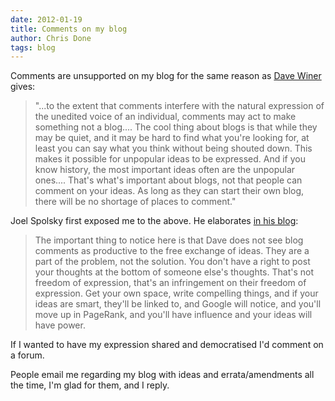 ```yaml
---
date: 2012-01-19
title: Comments on my blog
author: Chris Done
tags: blog
---
```


Comments are unsupported on my blog for the same reason as
[Dave Winer](http://www.scripting.com/2007/01/01.html#theUneditedVoiceOfAPerson)
gives:

> "...to the extent that comments interfere with the natural expression
> of the unedited voice of an individual, comments may act to make
> something not a blog.... The cool thing about blogs is that while they
> may be quiet, and it may be hard to find what you're looking for, at
> least you can say what you think without being shouted down. This
> makes it possible for unpopular ideas to be expressed. And if you know
> history, the most important ideas often are the unpopular
> ones.... That's what's important about blogs, not that people can
> comment on your ideas. As long as they can start their own blog, there
> will be no shortage of places to comment."

Joel Spolsky first exposed me to the above. He elaborates
[in his blog](http://www.joelonsoftware.com/items/2007/07/20.html):

> The important thing to notice here is that Dave does not see blog
> comments as productive to the free exchange of ideas. They are a part
> of the problem, not the solution. You don't have a right to post your
> thoughts at the bottom of someone else's thoughts. That's not freedom
> of expression, that's an infringement on their freedom of
> expression. Get your own space, write compelling things, and if your
> ideas are smart, they'll be linked to, and Google will notice, and
> you'll move up in PageRank, and you'll have influence and your ideas
> will have power.

If I wanted to have my expression shared and democratised I'd comment
on a forum.

People email me regarding my blog with ideas and errata/amendments
all the time, I'm glad for them, and I reply.

